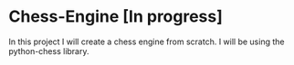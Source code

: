 # Chess-Engine [In progress]
In this project I will create a chess engine from scratch. I will be using the python-chess library.

